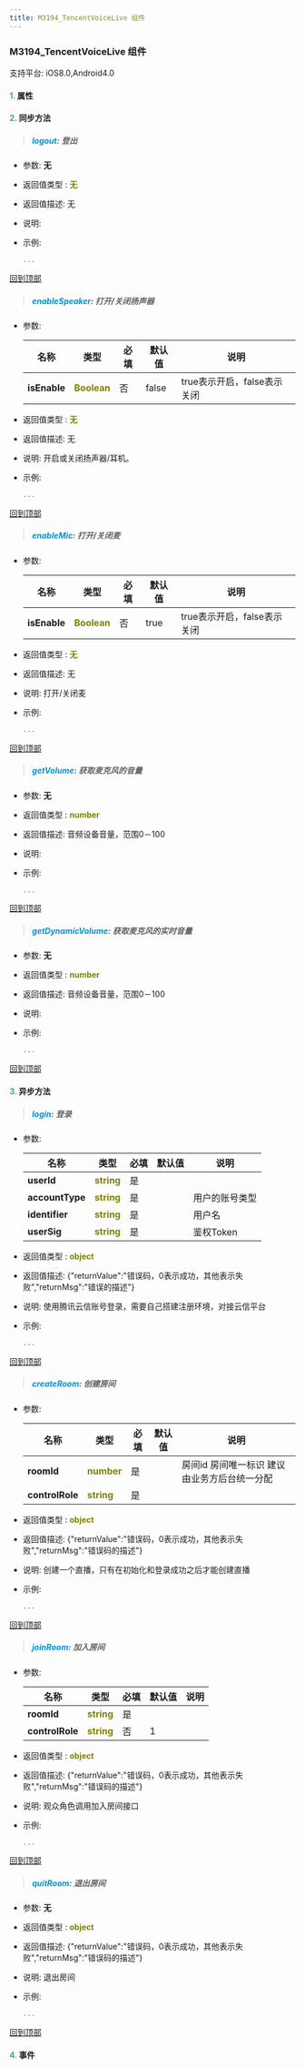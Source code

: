 ```yaml
---
title: M3194_TencentVoiceLive 组件
---
```


### M3194_TencentVoiceLive 组件

 支持平台: iOS8.0,Android4.0
 

#### <font color ='#40A977'>**1.**</font> 属性

#### <font color ='#40A977'>**2.**</font> 同步方法

>##### <font color ='#0092db'>**logout**</font>: 登出

- 参数: **无**
- 返回值类型 : <font color ='#808000'>**无**</font>
- 返回值描述: 无
- 说明: 
- 示例:

  ```javascript
  ...

  ```

[回到顶部](#top)

>##### <font color ='#0092db'>**enableSpeaker**</font>: 打开/关闭扬声器

- 参数:

  名称 | 类型 |必填|默认值|说明
  ---- |-------------  |--------------|--------|------
  **isEnable** |<font color ='#808000'>**Boolean**</font> | 否 | false|true表示开启，false表示关闭
- 返回值类型 : <font color ='#808000'>**无**</font>
- 返回值描述: 无
- 说明: 开启或关闭扬声器/耳机。
- 示例:

  ```javascript
  ...

  ```

[回到顶部](#top)

>##### <font color ='#0092db'>**enableMic**</font>: 打开/关闭麦

- 参数:

  名称 | 类型 |必填|默认值|说明
  ---- |-------------  |--------------|--------|------
  **isEnable** |<font color ='#808000'>**Boolean**</font> | 否 | true|true表示开启，false表示关闭
- 返回值类型 : <font color ='#808000'>**无**</font>
- 返回值描述: 无
- 说明: 打开/关闭麦
- 示例:

  ```javascript
  ...

  ```

[回到顶部](#top)

>##### <font color ='#0092db'>**getVolume**</font>: 获取麦克风的音量

- 参数: **无**
- 返回值类型 : <font color ='#808000'>**number**</font>
- 返回值描述: 音频设备音量，范围0－100
- 说明: 
- 示例:

  ```javascript
  ...

  ```

[回到顶部](#top)

>##### <font color ='#0092db'>**getDynamicVolume**</font>: 获取麦克风的实时音量

- 参数: **无**
- 返回值类型 : <font color ='#808000'>**number**</font>
- 返回值描述: 音频设备音量，范围0－100
- 说明: 
- 示例:

  ```javascript
  ...

  ```

[回到顶部](#top)

#### <font color ='#40A977'>**3.**</font> 异步方法

>##### <font color ='#0092db'>**login**</font>: 登录

- 参数:

  名称 | 类型 |必填|默认值|说明
  ---- |-------------  |--------------|--------|------
  **userId** |<font color ='#808000'>**string**</font> | 是 | |
  **accountType** |<font color ='#808000'>**string**</font> | 是 | |用户的账号类型
  **identifier** |<font color ='#808000'>**string**</font> | 是 | |用户名
  **userSig** |<font color ='#808000'>**string**</font> | 是 | |鉴权Token
- 返回值类型 : <font color ='#808000'>**object**</font>
- 返回值描述: {"returnValue":"错误码，0表示成功，其他表示失败","returnMsg":"错误的描述"}
- 说明: 使用腾讯云信账号登录，需要自己搭建注册环境，对接云信平台
- 示例:

  ```javascript
  ...

  ```

[回到顶部](#top)

>##### <font color ='#0092db'>**createRoom**</font>: 创建房间

- 参数:

  名称 | 类型 |必填|默认值|说明
  ---- |-------------  |--------------|--------|------
  **roomId** |<font color ='#808000'>**number**</font> | 是 | |房间id 房间唯一标识 建议由业务方后台统一分配
  **controlRole** |<font color ='#808000'>**string**</font> | 是 | |
- 返回值类型 : <font color ='#808000'>**object**</font>
- 返回值描述: {"returnValue":"错误码，0表示成功，其他表示失败","returnMsg":"错误码的描述"}
- 说明: 创建一个直播，只有在初始化和登录成功之后才能创建直播
- 示例:

  ```javascript
  ...

  ```

[回到顶部](#top)

>##### <font color ='#0092db'>**joinRoom**</font>: 加入房间

- 参数:

  名称 | 类型 |必填|默认值|说明
  ---- |-------------  |--------------|--------|------
  **roomId** |<font color ='#808000'>**string**</font> | 是 | |
  **controlRole** |<font color ='#808000'>**string**</font> | 否 | 1|
- 返回值类型 : <font color ='#808000'>**object**</font>
- 返回值描述: {"returnValue":"错误码，0表示成功，其他表示失败","returnMsg":"错误码的描述"}
- 说明: 观众角色调用加入房间接口
- 示例:

  ```javascript
  ...

  ```

[回到顶部](#top)

>##### <font color ='#0092db'>**quitRoom**</font>: 退出房间

- 参数: **无**
- 返回值类型 : <font color ='#808000'>**object**</font>
- 返回值描述: {"returnValue":"错误码，0表示成功，其他表示失败","returnMsg":"错误码的描述"}
- 说明: 退出房间
- 示例:

  ```javascript
  ...

  ```

[回到顶部](#top)


#### <font color ='#40A977'>**4.**</font> 事件


